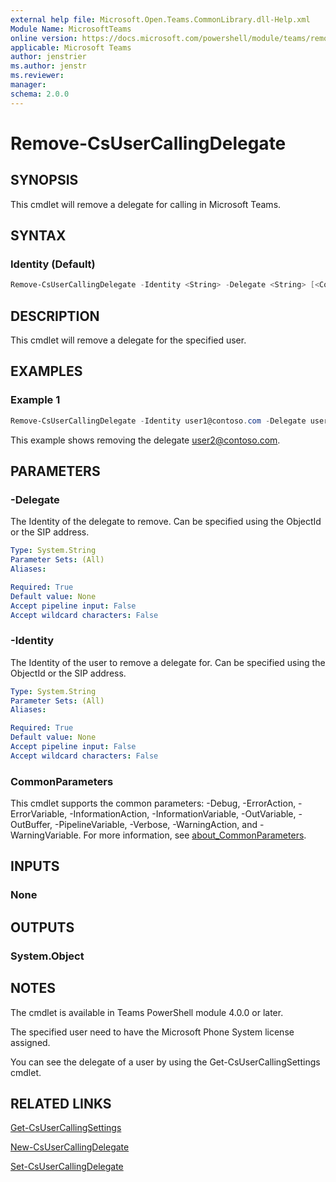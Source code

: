 ```yaml
---
external help file: Microsoft.Open.Teams.CommonLibrary.dll-Help.xml
Module Name: MicrosoftTeams
online version: https://docs.microsoft.com/powershell/module/teams/remove-csusercallingdelegate
applicable: Microsoft Teams
author: jenstrier
ms.author: jenstr
ms.reviewer: 
manager:
schema: 2.0.0
---
```


# Remove-CsUserCallingDelegate

## SYNOPSIS
This cmdlet will remove a delegate for calling in Microsoft Teams.

  
## SYNTAX

### Identity (Default)
```powershell
Remove-CsUserCallingDelegate -Identity <String> -Delegate <String> [<CommonParameters>]
```

## DESCRIPTION
This cmdlet will remove a delegate for the specified user.

## EXAMPLES

### Example 1
```powershell
Remove-CsUserCallingDelegate -Identity user1@contoso.com -Delegate user2@contoso.com
```
This example shows removing the delegate user2@contoso.com.


## PARAMETERS

### -Delegate
The Identity of the delegate to remove. Can be specified using the ObjectId or the SIP address.

```yaml
Type: System.String
Parameter Sets: (All)
Aliases:

Required: True
Default value: None
Accept pipeline input: False
Accept wildcard characters: False
```

### -Identity
The Identity of the user to remove a delegate for. Can be specified using the ObjectId or the SIP address.

```yaml
Type: System.String
Parameter Sets: (All)
Aliases:

Required: True
Default value: None
Accept pipeline input: False
Accept wildcard characters: False
```

### CommonParameters
This cmdlet supports the common parameters: -Debug, -ErrorAction, -ErrorVariable, -InformationAction, -InformationVariable, -OutVariable, -OutBuffer, -PipelineVariable, -Verbose, -WarningAction,
and -WarningVariable. For more information, see [about_CommonParameters](https://go.microsoft.com/fwlink/?LinkID=113216).

## INPUTS

### None

## OUTPUTS

### System.Object

## NOTES
The cmdlet is available in Teams PowerShell module 4.0.0 or later.

The specified user need to have the Microsoft Phone System license assigned.

You can see the delegate of a user by using the Get-CsUserCallingSettings cmdlet.

## RELATED LINKS
[Get-CsUserCallingSettings](Get-CsUserCallingSettings.md)

[New-CsUserCallingDelegate](New-CsUserCallingDelegate.md)

[Set-CsUserCallingDelegate](Set-CsUserCallingDelegate.md)
